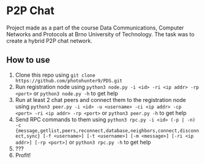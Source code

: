 # P2P Chat
Project made as a part of the course Data Communications, Computer Networks and Protocols at Brno University of Technology. The task was to create a hybrid P2P chat network.

## How to use
1. Clone this repo using `git clone https://github.com/photohunter9/PDS.git`
2. Run registration node using `python3 node.py -i <id> -ri <ip addr> -rp <port>` or `python3 node.py -h` to get help
3. Run at least 2 chat peers and connect them to the registration node using `python3 peer.py -i <id> -u <username> -ci <ip addr> -cp <port> -ri <ip addr> -rp <port>` or `python3 peer.py -h` to get help
4. Send RPC commands to them using `python3 rpc.py -i <id> (-p | -n) -c {message,getlist,peers,reconnect,database,neighbors,connect,disconnect,sync} [-f <username>] [-t <username>] [-m <message>] [-ri <ip addr>] [-rp <port>]` or `python3 rpc.py -h` to get help
5. ???
6. Profit!